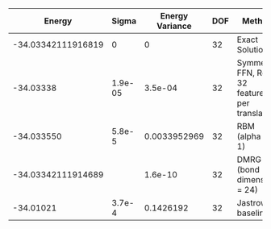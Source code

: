 | Energy             | Sigma   | Energy Variance | DOF | Method                                           | Data Repository                |
|--------------------|---------|-----------------|-----|--------------------------------------------------|--------------------------------|
| -34.03342111916819 | 0       | 0               | 32  | Exact Solution                                   | data/exact1d                   |
| -34.03338          | 1.9e-05 | 3.5e-04         | 32  | Symmetric FFN, Relu, 32 features per translation | data/NQS/chain32P_32_0.5.mpack |
| -34.033550         | 5.8e-5  | 0.0033952969    | 32  | RBM (alpha = 1)                                  |                                |
| -34.03342111914689 |         | 1.6e-10         | 32  | DMRG (bond dimension = 24)                       |                                |
| -34.01021          | 3.7e-4  | 0.1426192       | 32  | Jastrow baseline                                 |                                |
